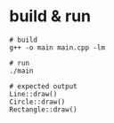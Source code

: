 # build & run

```
# build
g++ -o main main.cpp -lm

# run
./main

# expected output
Line::draw()
Circle::draw()
Rectangle::draw()
```
